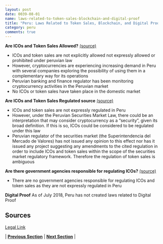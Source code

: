 ```yaml
---
layout: post
date: 0039-08-01
name: laws-related-to-token-sales-blockchain-and-digital-proof
title: "Peru: Laws Related to Token Sales, Blockchain, and Digital Proof"
category: peru
comments: true
---
```

**Are ICOs and Token Sales Allowed?** [(source)](https://www.legalink.ch/xms/files/NEWS/Legalink_ICOS_and_Token_Sales.pdf)
- ICOs and token sales are not explicitly allowed not expressly allowed or prohibited under peruvian law
- However, cryptocurrencies are experiencing increasing demand in Peru with several companies exploring the possibility of using them in a complementary way for its operations 
- Peruvian banking and finance regulator has been monitoring cryptocurrency activities in the Peruvian market 
- No ICOs or token sales have taken place in the domestic market 

**Are ICOs and Token Sales Regulated source** [(source)](https://www.legalink.ch/xms/files/NEWS/Legalink_ICOS_and_Token_Sales.pdf)
- ICOs and token sales are not expressly regulated in Peru
- However, under the Peruvian Securities Market Law, there could be an interpretation that may consider cryptocurrency as a “security”, given its broad definition. If this is so, ICOs could be considered to be regulated under this law
- Peruvian regulator of the securities market (the Superintendencia del Mercado de Valores) has not issued any opinion to this effect nor has it issued any project suggesting any amendments to the cited regulation in order to include ICOs and token sales within the scope of the securities market regulatory framework. Therefore the regulation of token sales is ambiguous 

**Are there government agencies responsible for regulating ICOs?** [(source)]( https://www.legalink.ch/xms/files/NEWS/Legalink_ICOS_and_Token_Sales.pdf)
- There are no government agencies responsible for regulating ICOs and token sales as they are not expressly regulated in Peru

**Digital Proof**
As of July 2018, Peru has not created laws related to Digital Proof 

Sources 
--- 
[Legal Link](https://www.legalink.ch/xms/files/NEWS/Legalink_ICOS_and_Token_Sales.pdf)

| **[Previous Section]( https://neo-project.github.io/global-blockchain-compliance-hub//peru/peru-governing-by-law.html)** | **[Next Section]( https://neo-project.github.io/global-blockchain-compliance-hub//peru/peru-securities-related-laws.html)** |
